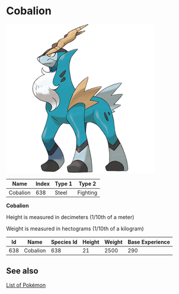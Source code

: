 # Cobalion


![Cobalion](images/638.png)

| **Name** | **Index** | **Type 1** | **Type 2** |
|----|----|----|----|
| Cobalion | 638 | Steel | Fighting  |

**Cobalion** 


Height is measured in decimeters (1/10th of a meter)

Weight is measured in hectograms (1/10th of a kilogram)

| **Id** | **Name** | **Species Id** | **Height** | **Weight** | **Base Experience** |
|--------|----------|----------------|------------|------------|---------------------|
| 638 | Cobalion | 638 | 21 | 2500 | 290 |


## See also

[List of Pokémon](../pokemon.md)
